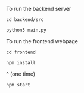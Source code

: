 

To run the backend server

```
cd backend/src
```
```
python3 main.py
```

To run the frontend webpage

```
cd frontend
```
```
npm install
```
^ (one time)
```
npm start
```
